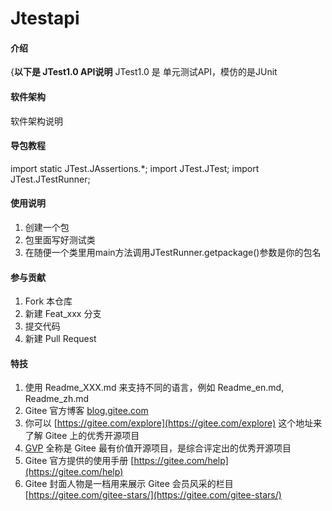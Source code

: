 # Jtestapi

#### 介绍
{**以下是 JTest1.0 API说明**
JTest1.0 是 单元测试API，模仿的是JUnit

#### 软件架构
软件架构说明


#### 导包教程

import static JTest.JAssertions.*;
import JTest.JTest;
import JTest.JTestRunner;

#### 使用说明

1.  创建一个包
2.  包里面写好测试类
3.  在随便一个类里用main方法调用JTestRunner.getpackage()参数是你的包名

#### 参与贡献

1.  Fork 本仓库
2.  新建 Feat_xxx 分支
3.  提交代码
4.  新建 Pull Request


#### 特技

1.  使用 Readme\_XXX.md 来支持不同的语言，例如 Readme\_en.md, Readme\_zh.md
2.  Gitee 官方博客 [blog.gitee.com](https://blog.gitee.com)
3.  你可以 [https://gitee.com/explore](https://gitee.com/explore) 这个地址来了解 Gitee 上的优秀开源项目
4.  [GVP](https://gitee.com/gvp) 全称是 Gitee 最有价值开源项目，是综合评定出的优秀开源项目
5.  Gitee 官方提供的使用手册 [https://gitee.com/help](https://gitee.com/help)
6.  Gitee 封面人物是一档用来展示 Gitee 会员风采的栏目 [https://gitee.com/gitee-stars/](https://gitee.com/gitee-stars/)
